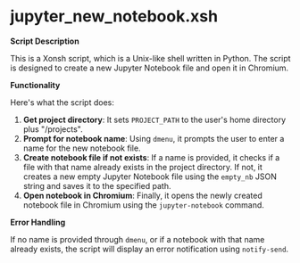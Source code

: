# jupyter_new_notebook.xsh

**Script Description**

This is a Xonsh script, which is a Unix-like shell written in Python. The script is designed to create a new Jupyter Notebook file and open it in Chromium.

**Functionality**

Here's what the script does:

1. **Get project directory**: It sets `PROJECT_PATH` to the user's home directory plus "/projects".
2. **Prompt for notebook name**: Using `dmenu`, it prompts the user to enter a name for the new notebook file.
3. **Create notebook file if not exists**: If a name is provided, it checks if a file with that name already exists in the project directory. If not, it creates a new empty Jupyter Notebook file using the `empty_nb` JSON string and saves it to the specified path.
4. **Open notebook in Chromium**: Finally, it opens the newly created notebook file in Chromium using the `jupyter-notebook` command.

**Error Handling**

If no name is provided through `dmenu`, or if a notebook with that name already exists, the script will display an error notification using `notify-send`.